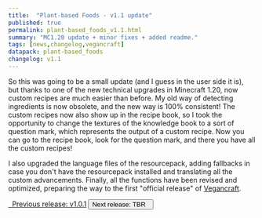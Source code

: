 ```yaml
---
title:  "Plant-based Foods - v1.1 update"
published: true
permalink: plant-based_foods_v1.1.html
summary: "MC1.20 update + minor fixes + added readme."
tags: [news,changelog,vegancraft]
datapack: plant-based_foods
changelog: v1.1
---
```


So this was going to be a small update (and I guess in the user side it is), but thanks to one of the new technical upgrades in Minecraft 1.20, now custom recipes are much easier than before. My old way of detecting ingredients is now obsolete, and the new way is 100% consistent! The custom recipes now also show up in the recipe book, so I took the opportunity to change the textures of the knowledge book to a sort of question mark, which represents the output of a custom recipe. Now you can go to the recipe book, look for the question mark, and there you have all the custom recipes!

I also upgraded the language files of the resourcepack, adding fallbacks in case you don't have the resourcepack installed and translating all the custom advancements. Finally, all the functions have been revised and optimized, preparing the way to the first "official release" of [Vegancraft](vegancraft.html).

<div class="btn-group">
    <a href="plant-based_foods_v1.0.1.html" role="button" class="btn btn-primary"><i class="fa fa-caret-left"></i>&nbsp; Previous release: v1.0.1</a>
    <button role="button" class="btn btn-default disabled">Next release: TBR &nbsp;<i class="fa fa-caret-right"></i> </button>
</div>
